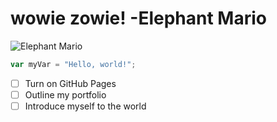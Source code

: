 # wowie zowie! -Elephant Mario
![Elephant Mario](https://static.tweaktown.com/news/1x1/92010_mario-turns-into-an-elephant-in-nintendos-wackiest-wonderworld-yet.png)
``` javascript
var myVar = "Hello, world!";
```
- [ ] Turn on GitHub Pages
- [ ] Outline my portfolio
- [ ] Introduce myself to the world
